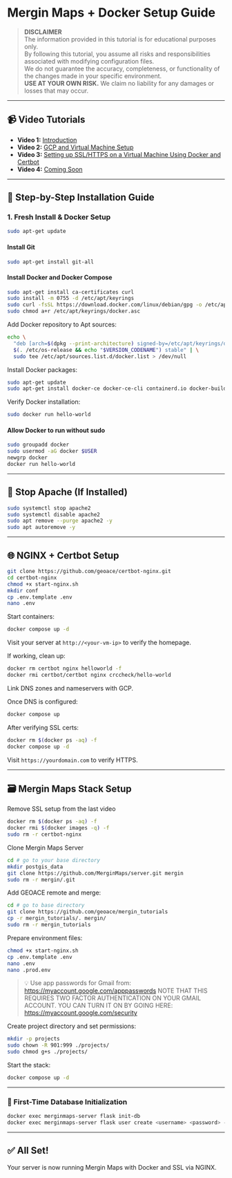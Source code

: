 # Mergin Maps + Docker Setup Guide

> **DISCLAIMER**  
> The information provided in this tutorial is for educational purposes only.  
> By following this tutorial, you assume all risks and responsibilities associated with modifying configuration files.  
> We do not guarantee the accuracy, completeness, or functionality of the changes made in your specific environment.  
> **USE AT YOUR OWN RISK.** We claim no liability for any damages or losses that may occur.

---

## 📹 Video Tutorials
- **Video 1:** [Introduction](https://youtu.be/fRnlBNpX1p0)
- **Video 2:** [GCP and Virtual Machine Setup](https://youtu.be/Gt84lpa8ie4)
- **Video 3:** [Setting up SSL/HTTPS on a Virtual Machine Using Docker and Certbot](https://youtu.be/-bZqrHo3WGI)
- **Video 4:** [Coming Soon]()

---

## 🚀 Step-by-Step Installation Guide

### 1. Fresh Install & Docker Setup

```bash
sudo apt-get update
```

#### Install Git
```bash
sudo apt-get install git-all
```

#### Install Docker and Docker Compose
```bash
sudo apt-get install ca-certificates curl
sudo install -m 0755 -d /etc/apt/keyrings
sudo curl -fsSL https://download.docker.com/linux/debian/gpg -o /etc/apt/keyrings/docker.asc
sudo chmod a+r /etc/apt/keyrings/docker.asc
```

Add Docker repository to Apt sources:
```bash
echo \
  "deb [arch=$(dpkg --print-architecture) signed-by=/etc/apt/keyrings/docker.asc] https://download.docker.com/linux/debian \
  $(. /etc/os-release && echo "$VERSION_CODENAME") stable" | \
  sudo tee /etc/apt/sources.list.d/docker.list > /dev/null
```

Install Docker packages:
```bash
sudo apt-get update
sudo apt-get install docker-ce docker-ce-cli containerd.io docker-buildx-plugin docker-compose-plugin
```

Verify Docker installation:
```bash
sudo docker run hello-world
```

#### Allow Docker to run without sudo
```bash
sudo groupadd docker
sudo usermod -aG docker $USER
newgrp docker
docker run hello-world
```

---

## 🛑 Stop Apache (If Installed)

```bash
sudo systemctl stop apache2
sudo systemctl disable apache2
sudo apt remove --purge apache2 -y
sudo apt autoremove -y
```

---

## 🌐 NGINX + Certbot Setup

```bash
git clone https://github.com/geoace/certbot-nginx.git
cd certbot-nginx
chmod +x start-nginx.sh
mkdir conf
cp .env.template .env
nano .env
```

Start containers:
```bash
docker compose up -d
```

Visit your server at `http://<your-vm-ip>` to verify the homepage.

If working, clean up:
```bash
docker rm certbot nginx helloworld -f
docker rmi certbot/certbot nginx crccheck/hello-world
```

Link DNS zones and nameservers with GCP.

Once DNS is configured:
```bash
docker compose up
```

After verifying SSL certs:
```bash
docker rm $(docker ps -aq) -f
docker compose up -d
```

Visit `https://yourdomain.com` to verify HTTPS.

---

## 🗃️ Mergin Maps Stack Setup

Remove SSL setup from the last video
```bash
docker rm $(docker ps -aq) -f
docker rmi $(docker images -q) -f
sudo rm -r certbot-nginx
```

Clone Mergin Maps Server
```bash
cd # go to your base directory
mkdir postgis_data
git clone https://github.com/MerginMaps/server.git mergin
sudo rm -r mergin/.git
```

Add GEOACE remote and merge:
```bash
cd # go to base directory
git clone https://github.com/geoace/mergin_tutorials
cp -r mergin_tutorials/. mergin/
sudo rm -r mergin_tutorials
```

Prepare environment files:
```bash
chmod +x start-nginx.sh
cp .env.template .env
nano .env
nano .prod.env
```

> 💡 Use app passwords for Gmail from: https://myaccount.google.com/apppasswords
> NOTE THAT THIS REQUIRES TWO FACTOR AUTHENTICATION ON YOUR GMAIL ACCOUNT. YOU CAN TURN IT ON BY GOING HERE:
> https://myaccount.google.com/security

Create project directory and set permissions:
```bash
mkdir -p projects
sudo chown -R 901:999 ./projects/
sudo chmod g+s ./projects/
```

Start the stack:
```bash
docker compose up -d
```

---

### 🔐 First-Time Database Initialization

```bash
docker exec merginmaps-server flask init-db
docker exec merginmaps-server flask user create <username> <password> --is-admin --email <email>
```

---

## ✅ All Set!

Your server is now running Mergin Maps with Docker and SSL via NGINX.
